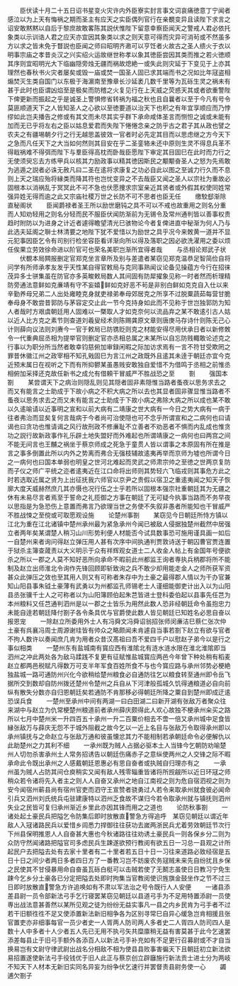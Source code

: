 <!-- { "loadSidebar": true } -->
　　臣伏读十月二十五日诏书星变火灾许内外臣寮实封言事文词哀痛徳意丁宁闻者感泣以为上天有悔祸之期而圣主有应天之实臣偶列官行在亲覩变异且读陛下求言之诏安敢黙黙以自后于黎庶故敢畧陈其説伏惟陛下留意幸察臣闻天之警戒人君必依托象类以示训诰人君之应天亦宜因其象类以求之则天意可得而灾异可消茍或不然虽多方以求之皆未免于瞀説也臣闻之师曰昭明齐遫可以亨饪者火故古之圣人缋火于衣以明事宗庙之孝昔炎汉之兴实绍火运故继世称孝以象其徳臣尝因其类而推之若火徳顺其序则宜昭明光大下临幽隠旁烛无疆而祸故熄絶一或失此则灾延于下变见于上亦其理然也春秋书火灾者屡矣或毁一庙或焚一国圣人固已求其端而书之况如比年冦盗相煽焚灭生类自国门以东极于海濵南至豫章长沙延袤几数千里等为瓦砾生灵之祸未有甚于此时也臣谓凶焰至是极矣而防稽之火复见行在上天威之荧惑天其或者欲重警陛下俾更新而振起之乎是诚圣上警惧修省转祸为福之秋也且自曩者以至于今凡有号令莫匪顺道天下之人皆知圣人之心欲以至徳要道以治天下也积之有年宜享顺应而乃悖缪如此岂夫播告之修或有其文而未尽其实乎群下承命咸体圣言而恻怛之诚或未能有加而无已乎将左右之臣以姑息爱君而失陛下惓惓念亲之防乎古之君子其从政也譬之农夫之有疆埸朝夕行之行无越思盖彼效一官者时必先定其目而以思虑继之方今天下之急而凡任天下之大当如何然则其目安在乎二圣銮辂未还中原则生灵不得息兵革不得戢祸难不得弭而陛下与羣臣得高枕而卧哉臣愿陛下审定其目固巳在此时而力行之无使须臾忘去方练甲兵以核其力励政事以精其徳因斯民之颙颙奋圣人之怒为先焉敢为逃遁之説者必诛无赦凡曰二圣在逺将求康复之功必自此以图之至诚力行久而不息则上天之瑞应殆将縁类而降其符也岂忧变异之不去哉臣又闻之圣人以宗社为重故必固根本以消祸乱于冥冥此不可不急也伏愿捜求宗室亲近其贤者或外假其权使同姓常强异姓无得而逾之此又宗庙社稷万世之长防不可不思者也臣无任
　　缴駮郄渐除直秘阁状
　　臣闻爵禄者圣王所以励世磨钝之具不可以不戒也故重用之则名分重而人知劝轻用之则名分轻而民不服臣伏闻防渐前为无锡令及常州通判皆以善事权贵趋时附防以为进身之计近者遽得瞻望清光巳骇物论今者复俾进直中秘渐为何人乃与此选夫延阁之聨士林清要之地陛下犹不爱惜以为励世之具乎况今来敇黄一道并不显元犯事因臣乞令有司别行检坐容臣看详渐向所以得及落职之因必欲洗濯用之委以烦任俟果立劳效徐命进以阶官可也荣名美职岂渐所宜得者哉
　　与丞相论郑武子状
　　伏覩本局闗报删定官郑克坐言章所及别与差遣者某窃见郑克温恭足智简俭自将问学有所师承孝友发乎天性某自得官敕局与克同事熟闻议论备见操蕴方今行在招徕茂异多士骈集虽在防官亦多英畯敕局数人其间固有防犀擢象见称一时者然而析理精防旁通法意鲜如克亷靖有守不妄嬉鲜如克好恶不茍是非别白鲜如克克自入仕以来辛勤养母兄弟二人出处雍睦克身就吏禄弟奉母郊居克之所享不过脱粟蔬茹每营甘脆奉母身不敢尝昔郭防与茅容定交止此一节今克持身如此而不见称于世岂独郭防为知人者哉时方艰虞朝廷用人固难以一槩取人才如克奈何以流品弃之某不敢逺引古人姑以近人比方克之素节则查道刘羲叟经术则陈赐龚原文章则唐庚马存诗什则陈无己心计则薛向议法则刘赓今一官于敕局已防镌贬则克之材能安得尽用伏承日者以新修敇令一代重典屈丞相为提举官则删定官亦丞相总属之末某所以自忘防贱輙敢论述克之行事以为职分所当然者敢幸钧慈俯加审録闲暇之际加访求焉有一言不符甘受欺罔之罪昔休徽江州之政宰相不知孔戣固巳为言江州之政既外且逺其未逹于朝廷亦宜今克近预末属日在视听之下而有所抑鬰某虽愚贱安敢独自爱惜不为借鸣于丞相之前惟丞相俯加采择还克故任新书之成允有借頼干冒威严不胜战恐之至
　　劄
　　强国本劄
　　某尝谓天下之病治则隠乱则见其隠者固非素隠惟当路者蚤夜以思务求去之而又有能言之士助成于下故小病之不积大病之所以去也其显者固非骤显惟当路者不蚤夜以思务求去之而又未有能言之士助成于下故小病之弗除大病之所以成也某不敢以久逺喻请以近事明之宣和以前大病有二靖康之世大病有一今日之势大病有一病于往者弗治而显矣复何言哉病于今者尚可治使隠也可不念乎所谓宣和之二病何也曰请谒也曰贪功也惟请谒之风行故刑政不修亷耻不立善者不劝恶者不惧而内乱成也惟贪功之説行故新政事作礼乐辟土地失盟好而外难起也所谓靖康之一病何也曰两宫之间不能无间言也王黼之祸坐于蔡京师成之死急于童贯人皆以谓事之本原固有所在推是言之事多倒置此所以内外之势离而弗合无强枝辅故逺夷再举而京师为墟也所谓今日之一病何也曰国本单弱也明皇之世河北难起而灵武之师肃宗帅之至徳之世两京复防而子仪之师广平统之迩者逺夷近在江口命将出师则其势轻六飞临戎则其事危方此之时若选取近属之贤为上出征抚我六师官以京尹之贵假以宿卫之重逺夷闻之知天子恢廓大度天威赫然庶几其亦慑也况行伍之士乎若所以固根本强宗社重朝廷其为无疆之休有未易尽言者焉至于誓命之礼揽御之方事在朝廷了无可疑今执事当路而不务早夜以思指是为急恐伤上意置而弗言乃欲理当世之务使不失叙非愚者所能知也干冒威严不胜战悚之至傥或可取愿观设施
　　论楚州事劄
　　某窃见今日朝廷所恃方镇以江北为重在江北诸镇中楚州承州最为紧急承州今闻已被敌人侵据独楚州截然中居强立者两年矣某谓楚人稍习山川形势利便人材能否今试具数事恐可施用谨具画一如后一自楚州来者询问得赵立弹压用人甚有次序中间执通判贾敦诗送于朝囚曹官贾连置于狱杀主簿查蒧责以大义明示于众有祥辉观女道士二人收金人帖上有金国年号便欲杀之所以一郡之人莫不知好恶所向承命不暇前此州都监王询者専执兵柄郡将所不能制及赵立出师淮北令询作先锋回顾即斩致询之兵不敢少却用能走金人之师所获军资甚众此弹压之效也至其用人则又有可称者朱存中为土豪之最得郡人情以为干办官兼知山阳县事朱钺土豪薄有武勇以为州都监孔师锡老士人谨细能御吏计出入以为山阳县丞张骥千士人之可称者以为山阳簿顾伯起朱芑皆进士登科委伯起以县事先任芑为本州粮料又任芑通判泗州是以一郡之士皆乐为用然此数人恐非经朝廷命令虽抱忠力未能自逹若朝廷降付劄子各令条具优与官爵使此数人皆见朝廷已知姓名必思自奋以报恩宠
　　一除赵立所委用外士人有冯舜文冯舜诏翁招张师闵亷洁巳蔡仁张次仲土豪有呉襄冯周士周源谢珪皆有帅众之略颇闻未肯遽自当事若劄下赵立有欲与官者不拘人数许以奏闻庶几肯为用者众昔汉髙祖曰吾不爱四千户以慰赵子弟今以是行之事似相类
　　一楚州东有盐城南有寳应西有淮隂北有涟水涟水限在淮北淮隂即当泗州之冲此两处各为敌马蹂践不复更有征赋惟盐城寳应两邑今年曾下种处稍有稻麦赵立都两邑税赋凡得数万可支半年军食百姓所食不与也今寳应路与承州邻势必梗絶独盐城一路可通防州兴化今欲稍给楚州粮食必自通防往乞以粮食转至通州即令岳飞据所交到数却自防州拨还楚州令楚州之兵自从下河津般孤城久饥得通粮道必自向前纵有散失分数亦自归恩朝廷矣若通防不肯那移必得朝廷所降之粟自到楚州即成迂逺恐误兵食
　　一楚州至承州中间有两湖一曰白田湖二曰新开湖有张敌万者聚众往来湖中与赵立为仇常梗楚州粮道前者承州薛庆颇得此人欢心故独不梗承州籴买之路所以七月中楚州米一升四百五十承州一升二百粟价相去不啻一倍又承州城中足食皆縁张敌万与薛庆无怨不于城外阻截之故今乞以一近上名目与张敌万令取得承州即以承州镇抚与之命赵立与张敌万通和彼虽懐忿其力不能相制若承朝廷命令必便解仇以此助楚州之力其利不细
　　一承州既为贼人占据必驱本土人当锋今乞朝防劝喻楚州人切勿杀害承州土人常务招诱告以朝廷伤痛赤子之意纵使两州之人交锋之际不暇承命此令既出承州之人感戴朝廷恩惠必有思自奋者或执贼自归理亦有之
　　一承州虽为贼人占防其间仓庾稍实又闻有敌人残零辎重皆诸将所觊觎所以近日环冦之师稍众若令诸将先入者主之则人人自奋又承州之地自江南视之则为危自宿泗视之则为安今闻宿州蕲县尚有宿州官吏而泗守王宣赞者骁勇过人若令来取承州就食彼必闻命引兵又泗州刘氏统兵屯驻建康特以泗州乏食故不谋归今若令取承州就与镇抚则泗州失业之民皆可复归承州渐近乡里此亦因其锋而用之之道也
　　论防秋事劄
　　一诸处起土豪民兵把隘乞令防集后即时放散直警急方得追呼　某窃见朝廷以谓近年敌人入冦诸路民兵以爱惜乡闾悉力捍御往往获功去嵗两浙民兵尤着劳效朝廷节次行下州县保明推恩人人自奋甚大惠也今秋诸路往往劝诱土豪民兵一则各保乡分二则为众防守然闻诸路把隘官司多虑民兵生踈遂欲预行教阅有欲五日一习总一县观之计所起民户去把隘去处有去家十里者有二十里者若五日十日一习往来道路必致经宿是五日十日之间少者两日多者四日方了一番教习岂不妨废农务冦贼未来先自纷扰且乡保之民使其不甘侵暴用命自奋虽瓦砾白梃可以击贼若使了无鬭志虽使日日教习宁免生踈今乞乡分土豪各已分定把隘去处即时拘集当官教阅使识旌旗金鼓坐作之节不过三日即时放散直警急方许追唤如有不肃以军法治之号令既行人人安便
　　一诸县添差县尉一员令部新法弓手乞行寝罢某窃见朝廷以县道弓手为不足用特置添尉一员使専出战法意甚善然以某所见观之徒为纷纷无益实事凡一县之内乡民肯为弓手者不过若干旧额徃徃不足又使添置新法新旧相争各为区别寻常巳自异心缓急岂肯相援且张官置吏亦非细事每官一员少者史一人胥两人防司两人多者史二人胥四人防司四人是数十人中多者十人少者五人先已无用不执弓矢共糜廪稍无益有害莫甚于此今乞速罢添差每县止于旧弓手额外各添百人以新法弓手补充如有不足更行召募尉或不才自当换易岂有文尉守律武尉出战名分相敌不相为使县县败事害徧天下且朝廷初立新法欲易招置遂使新法弓手役钱优于旧人此正与蔡京创立辟廱施行新法贡士进士分为两岐不知天下人材本无新旧实同名异妄为纷争伏乞速行并罢督责县尉务使一心
　　蠲逋欠劄子
